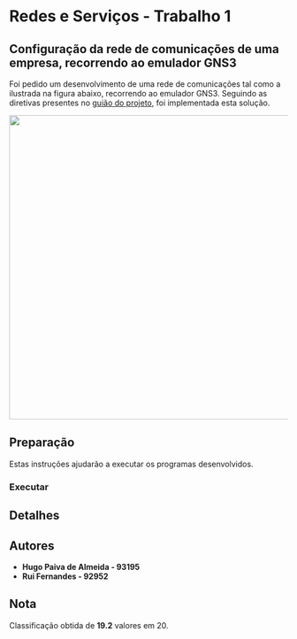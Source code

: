 
# Redes e Serviços - Trabalho 1

## Configuração da rede de comunicações de uma empresa, recorrendo ao emulador GNS3
Foi pedido um desenvolvimento de uma rede de comunicações tal como a ilustrada na figura abaixo, recorrendo ao emulador GNS3. Seguindo as diretivas presentes no [guião do projeto](Projeto.pdf), foi implementada esta solução.

<p align="center"> <img src="https://i.ibb.co/QQVD72B/Captura-de-ecr-2020-01-09-s-11-42-04.png" width="550"> </p>


##  Preparação
Estas instruções ajudarão a executar os programas desenvolvidos.

### Executar


## Detalhes


## Autores

 - **Hugo Paiva de Almeida - 93195**
 - **Rui Fernandes - 92952**

## Nota
Classificação obtida de **19.2** valores em 20.
